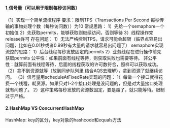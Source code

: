 #### 1.信号量（可以用于限制每秒访问数）
  （1）实现一个简单流控程序
      要求：限制TPS（Transactions Per Second 每秒传输的事物处理个数（每秒访问数））为10
          常规思路：
            1）先给一个semaphore一个初始值
            2）先获取permits，能够获取则继续访问，否则等待
            3）线程操作完release许可
          存在问题：
            1）无法严格控制TPS，请求可能会超限（临界点容易出问题，比如在0.01秒或者0.99秒有大量的请求就容易出问题了）
          semaphore实现流控的思路：
            1）后台线程每秒发放固定的permits
            2）业务线程在进行操作前先获取permits
       公平性：如果前面有线程等待，则获取失败也需要等待。
       非公平性：就算前面有线程等待，后面的线程获取的许可数符合，照样可以获取成功。
  （2）拿不到资源就等（放到同步队列里 结合AQS去理解），拿到资源了就继续访问。
  （3）信号量用scheduleAtFixedRate实现的问题：
      1）每做一个接口就得花费一个线程，耗资源。如果只对1-2个接口处理是没问题的，但是对大量接口处理就有问题了。
      2）这种策略每秒发放的资源数固定，要是超了，就只能等待。限制过于严格。

#### 2.HashMap VS ConcurrentHashMap
   HashMap: key的区分，key对象的hashcode和equals方法
    